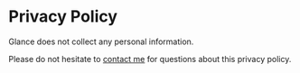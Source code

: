 # Privacy Policy

Glance does not collect any personal information.

Please do not hesitate to [contact me](https://chamburr.com) for questions about this privacy policy.
